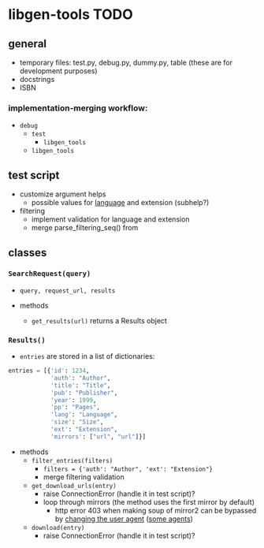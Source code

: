 # libgen-tools TODO

## general

- temporary files: test.py, debug.py, dummy.py, table (these are for development purposes)
- docstrings
- ISBN

### implementation-merging workflow:

- `debug`
  - `test`
    - `libgen_tools`
  - `libgen_tools`

## test script

- customize argument helps
  - possible values for [language](https://www.iso.org/iso-639-language-code) and extension (subhelp?)
- filtering
  - implement validation for language and extension
  - merge parse_filtering_seq() from

## classes

### `SearchRequest(query)`

- `query, request_url, results`

- methods
  - `get_results(url)` returns a Results object

### `Results()`

- `entries` are stored in a list of dictionaries:

```python
entries = [{'id': 1234,
            'auth': "Author",
            'title': "Title",
            'pub': "Publisher",
            'year': 1999,
            'pp': "Pages",
            'lang': "Language",
            'size': "Size",
            'ext': "Extension",
            'mirrors': ["url", "url"]}]
```

- methods
  - `filter_entries(filters)`
    - `filters = {'auth': "Author", 'ext': "Extension"}`
    - merge filtering validation
  - `get_download_urls(entry)`
    - raise ConnectionError (handle it in test script)?
    - loop through mirrors (the method uses the first mirror by default)
      - http error 403 when making soup of mirror2 can be bypassed by [changing the user agent](https://stackoverflow.com/questions/24226781/changing-user-agent-in-python-3-for-urrlib-request-urlopen) ([some agents](https://www.zenrows.com/blog/user-agent-web-scraping#importance))
  - `download(entry)`
    - raise ConnectionError (handle it in test script)?
